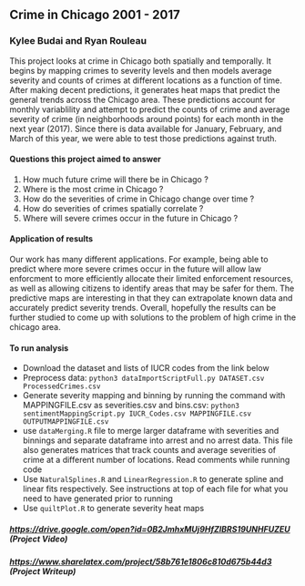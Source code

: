## Crime in Chicago 2001 - 2017
### Kylee Budai and Ryan Rouleau

This project looks at crime in Chicago both spatially and temporally.  It begins by mapping crimes to severity levels and then models average severity and counts of crimes at different locations as a function of time.  After making decent predictions, it generates heat maps that predict the general trends across the Chicago area.  These predictions account for monthly variablility and attempt to predict the counts of crime and average severity of crime (in neighborhoods around points) for each month in the next year (2017).  Since there is data available for January, February, and March of this year, we were able to test those predictions against truth.

#### Questions this project aimed to answer
1. How much future crime will there be in Chicago ?
2. Where is the most crime in Chicago ?
3. How do the severities of crime in Chicago change over time ?
4. How do severities of crimes spatially correlate ?
5. Where will severe crimes occur in the future in Chicago ?

#### Application of results
Our work has many different applications.  For example, being able to predict where more severe crimes occur in the future will allow law enforcment to more efficiently allocate their limited enforcement resources, as well as allowing citizens to identify areas that may be safer for them.  The predictive maps are interesting in that they can extrapolate known data and accurately predict severity trends.  Overall, hopefully the results can be further studied to come up with solutions to the problem of high crime in the chicago area.

#### To run analysis
* Download the dataset and lists of IUCR codes from the link below
* Preprocess data: `python3 dataImportScriptFull.py DATASET.csv ProcessedCrimes.csv`
* Generate severity mapping and binning by running the command with MAPPINGFILE.csv as severities.csv and bins.csv: `python3 sentimentMappingScript.py IUCR_Codes.csv MAPPINGFILE.csv OUTPUTMAPPINGFILE.csv`
* use `dataMerging.R` file to merge larger dataframe with severities and binnings and separate dataframe into arrest and no arrest data.  This file also generates matrices that track counts and average severities of crime at a different number of locations.  Read comments while running code
* Use `NaturalSplines.R` and `LinearRegression.R` to generate spline and linear fits respectively.  See instructions at top of each file for what you need to have generated prior to running
* Use `quiltPlot.R` to generate severity heat maps

##### https://drive.google.com/open?id=0B2JmhxMUj9HfZlBRS19UNHFUZEU (Project Video)
##### https://www.sharelatex.com/project/58b761e1806c810d675b44d3 (Project Writeup)


